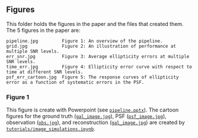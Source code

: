 ## Figures

This folder holds the figures in the paper and the files that created them. The 5 figures in the paper are:

    pipeline.jpg         Figure 1: An overview of the pipeline.
    grid.jpg             Figure 2: An illustration of performance at multiple SNR levels.
    err_snr.jpg          Figure 3: Average ellipticity errors at multiple SNR levels.
    time_err.jpg         Figure 4: Ellipticity error curve with respect to time at different SNR levels.
    psf_err_cartoon.jpg  Figure 5: The response curves of ellipticity error as a function of systematic errors in the PSF.

### Figure 1
This figure is create with Powerpoint (see [`pipeline.pptx`](pipeline.pptx)). The cartoon figures for the ground truth ([`gal_image.jpg`](gal_image.jpg)), PSF ([`psf_image.jpg`](psf_image.jpg)), observation ([`obs.jpg`](obs.jpg)), and reconstruction ([`gal_image.jpg`](gal_image.jpg)) are created by [`tutorials/image_simulations.ipynb`](../tutorials/image_simulation.ipynb).